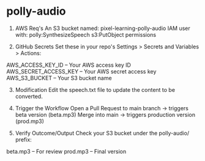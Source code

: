 # polly-audio

1. AWS Req's
An S3 bucket named: pixel-learning-polly-audio
IAM user with:
polly:SynthesizeSpeech
s3:PutObject permissions

2. GitHub Secrets
Set these in your repo's Settings > Secrets and Variables > Actions:

AWS_ACCESS_KEY_ID – Your AWS access key ID
AWS_SECRET_ACCESS_KEY – Your AWS secret access key
AWS_S3_BUCKET – Your S3 bucket name

3. Modification
Edit the speech.txt file to update the content to be converted.

4. Trigger the Workflow
Open a Pull Request to main branch → triggers beta version (beta.mp3)
Merge into main → triggers production version (prod.mp3)

5. Verify Outcome/Output
Check your S3 bucket under the polly-audio/ prefix:

beta.mp3 – For review
prod.mp3 – Final version
